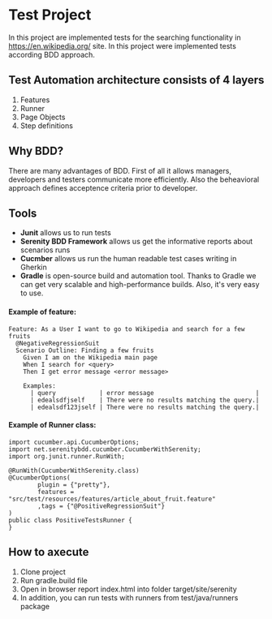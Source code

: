 # Test Project
In this project are implemented tests for the searching functionality in https://en.wikipedia.org/ site. In this project were  implemented tests according BDD approach.

## Test Automation architecture consists of 4 layers
1. Features
2. Runner
3. Page Objects
4. Step definitions


## Why BDD?
There are many advantages of BDD. First of all it allows managers, developers and testers communicate more efficiently. Also the beheavioral approach defines acceptence criteria prior to developer.


## Tools
  - **Junit** allows us to run tests
  - **Serenity BDD Framework** allows us get the informative reports about scenarios runs
  - **Cucmber** allows us run the human readable test cases writing in Gherkin
  - **Gradle** is open-source build and automation tool. Thanks to Gradle we can get very scalable and high-performance builds. Also, it's very easy to use.

#### Example of feature:
```
Feature: As a User I want to go to Wikipedia and search for a few fruits
  @NegativeRegressionSuit
  Scenario Outline: Finding a few fruits
    Given I am on the Wikipedia main page
    When I search for <query>
    Then I get error message <error message>

    Examples:
      | query            | error message                            |
      | edealsdfjself    | There were no results matching the query.|
      | edealsdf123jself | There were no results matching the query.|
```

#### Example of Runner class:
```
import cucumber.api.CucumberOptions;
import net.serenitybdd.cucumber.CucumberWithSerenity;
import org.junit.runner.RunWith;

@RunWith(CucumberWithSerenity.class)
@CucumberOptions(
        plugin = {"pretty"},
        features = "src/test/resources/features/article_about_fruit.feature"
        ,tags = {"@PositiveRegressionSuit"}
)
public class PositiveTestsRunner {
}
```


## How to axecute
1. Clone project
2. Run gradle.build file
3. Open in browser report index.html into folder target/site/serenity
5. In addition, you can run tests with runners from test/java/runners package

